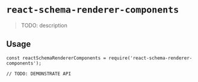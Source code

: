# `react-schema-renderer-components`

> TODO: description

## Usage

```
const reactSchemaRendererComponents = require('react-schema-renderer-components');

// TODO: DEMONSTRATE API
```
